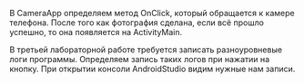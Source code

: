 В  CameraApp определяем метод OnClick, который обращается к камере телефона. 
После того как фотография сделана, если всё прошло успешно, то она появляется на ActivityMain.

В третьей лабораторной работе требуется записать разноуровневые логи программы. 
Определяем запись таких логов при нажатии на кнопку. 
При открытии консоли AndroidStudio видим нужные нам записи.
